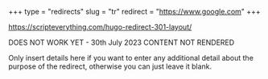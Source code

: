 +++
type = "redirects"
slug = "tr"
redirect = "https://www.google.com"
+++

https://scripteverything.com/hugo-redirect-301-layout/

DOES NOT WORK YET - 30th July 2023
CONTENT NOT RENDERED

Only insert details here if you want to enter any additional detail about the purpose of the redirect, otherwise you can just leave it blank. 